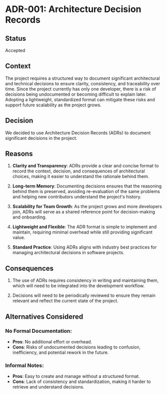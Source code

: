 # ADR-001: Architecture Decision Records

## Status

Accepted

## Context

The project requires a structured way to document significant architectural and
technical decisions to ensure clarity, consistency, and traceability over time.
Since the project currently has only one developer, there is a risk of decisions
being undocumented or becoming difficult to explain later. Adopting a
lightweight, standardized format can mitigate these risks and support future
scalability as the project grows.

## Decision

We decided to use Architecture Decision Records (ADRs) to document significant
decisions in the project.

## Reasons

1. **Clarity and Transparency**:
   ADRs provide a clear and concise format to record the context, decision, and
   consequences of architectural choices, making it easier to understand the
   rationale behind them.

2. **Long-term Memory**:
   Documenting decisions ensures that the reasoning behind them is preserved,
   avoiding re-evaluation of the same problems and helping new contributors
   understand the project's history.

3. **Scalability for Team Growth**:
   As the project grows and more developers join, ADRs will serve as a shared
   reference point for decision-making and onboarding.

4. **Lightweight and Flexible**:
   The ADR format is simple to implement and maintain, requiring minimal
   overhead while still providing significant value.

5. **Standard Practice**:
   Using ADRs aligns with industry best practices for managing architectural
   decisions in software projects.

## Consequences

1. The use of ADRs requires consistency in writing and maintaining them, which
   will need to be integrated into the development workflow.

2. Decisions will need to be periodically reviewed to ensure they remain
   relevant and reflect the current state of the project.

## Alternatives Considered

### No Formal Documentation:

- **Pros**: No additional effort or overhead.
- **Cons**: Risks of undocumented decisions leading to confusion,
  inefficiency, and potential rework in the future.

### Informal Notes:

- **Pros**: Easy to create and manage without a structured format.
- **Cons**: Lack of consistency and standardization, making it harder to
  retrieve and understand decisions.
